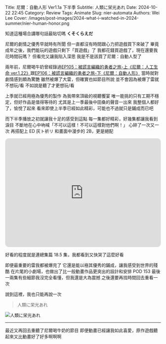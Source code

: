 Title: 尼爾：自動人形 Ver1.1a 下半季
Subtitle: 人類に栄光あれ
Date: 2024-10-22 22:45
Category: Review
Tags: Animate
Slug: nier-automata
Authors: Wei Lee
Cover: /images/post-images/2024-what-i-watched-in-2024-summer/nier-human-honor.png

知道這種場合講哪句話最貼切嗎
**くそくらえだ**

<!--more-->

尼爾的劇情之優秀早就時有所聞
但一直都沒有時間跟心力把遊戲買下來破了
畢竟成年之後，我們能玩的遊戲只剩下「買遊戲」了
我都花錢買遊戲了，現在還要我花時間玩嗎？
但看完又讓我陷入深思
我是不是該買了尼爾：自動人型了

兩年前，尼爾喝牛奶曾經錄過[EP105：被謊言編織的勇者之旅-上《尼爾：人工生命 ver.1.22》](https://neildrinkmilk.firstory.io/episodes/ckz1ivqzn174l091637p06nv0)跟[EP106：被謊言編織的勇者之旅-下《尼爾：自動人形》](https://neildrinkmilk.firstory.io/episodes/ckzed8njc0uqq0884rm0tlm08)
當時就對劇情感到頗為驚艷
雖然被爆了大雷，但確實也如節目所說
並不會因為被爆了雷就不想玩/看
不如說是聽了才更想玩/看

上季就已經用極為優秀的製作
為我帶來頂級的視聽饗宴
唯一能挑的只有工期不穩定，但好作品是值得等待的
尤其是上一季最後中田桑的聲音一出來
我整個人都好了，愉悅了起來
看來即使上半季已經如此精彩，可能也不過就只是鋪成而已吧

而下半季播放之初就讓我十足的感受到這點
每一集都好精彩，好幾集都讓我看到淚目
不斷地在心中吶喊「不可以這樣！不可以這樣對他們啊！」
心碎了一次又一次
再搭配上 ED 灰ト祈リ 和畫面中漫步的 2B，更是絕配

<iframe style="border-radius:12px" src="https://open.spotify.com/embed/track/2YDcTSeBYrfKwHt1ABMVYH?utm_source=generator" width="100%" height="352" frameBorder="0" allowfullscreen="" allow="autoplay; clipboard-write; encrypted-media; fullscreen; picture-in-picture" loading="lazy"></iframe>

好看的程度就是連總集篇 18.5 集，我都看到又快哭了這麼好看

即便最重要的雷我都被爆完了
它還是能以極其優秀的鋪成，讓我感受到世界的殘酷
在片尾的小劇場，也做出了比一般動畫作品更突出的設計和安排
POD 153
最後一兩集有些細節我沒完全看懂，但我還是大為震撼
之後還要再找時間回去重看一次

說到這裡，我也只能再說一次

> 人類に栄光あれ

![人類に栄光あれ](/images/post-images/2024-what-i-watched-in-2024-summer/nier-human-honor.png)

---

最近又再回去重聽了尼爾喝牛奶的節目
即便動畫已經讓我如此喜愛，原作遊戲聽起來又比動畫好了好多啊啊啊
